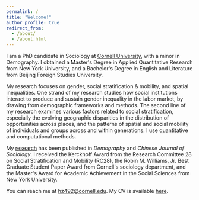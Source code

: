 ```yaml
---
permalink: /
title: "Welcome!"
author_profile: true
redirect_from: 
  - /about/
  - /about.html
---
```


I am a PhD candidate in Sociology at [Cornell University](https://sociology.cornell.edu/), with a minor in Demography. I obtained a Master's Degree in Applied Quantitative Research from New York University, and a Bachelor's Degree in English and Literature from Beijing Foreign Studies University.

My research focuses on gender, social stratification & mobility, and spatial inequalities. One strand of my research studies how social institutions interact to produce and sustain gender inequality in the labor market, by drawing from demographic frameworks and methods. The second line of my research examines various factors related to social stratification, especially the evolving geographic disparities in the distribution of opportunities across places, and the patterns of spatial and social mobility of individuals and groups across and within generations. I use quantitative and computational methods. 

My [research](/research) has been published in _Demography_ and _Chinese Journal of Sociology_. I received the Kerckhoff Award from the Research Committee 28 on Social Stratification and Mobility (RC28), the Robin M. Williams, Jr. Best Graduate Student Paper Award from Cornell's sociology department, and the Master's Award for Academic Achievement in the Social Sciences from New York University.

You can reach me at hz492@cornell.edu. My CV is available [here](/cv).

